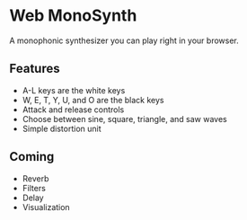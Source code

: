 # Web MonoSynth

A monophonic synthesizer you can play right in your browser.

## Features
* A-L keys are the white keys
* W, E, T, Y, U, and O are the black keys
* Attack and release controls
* Choose between sine, square, triangle, and saw waves
* Simple distortion unit

## Coming
* Reverb
* Filters
* Delay
* Visualization